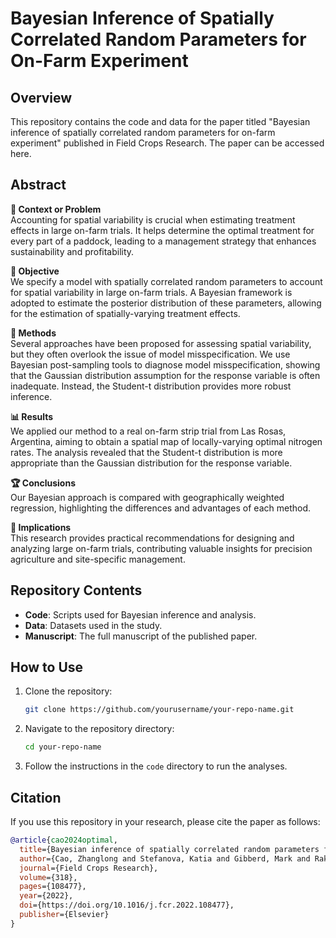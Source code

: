 # Bayesian Inference of Spatially Correlated Random Parameters for On-Farm Experiment

## Overview

This repository contains the code and data for the paper titled "Bayesian inference of spatially correlated random parameters for on-farm experiment" published in Field Crops Research. The paper can be accessed here.

## Abstract

**🌾 Context or Problem**  
Accounting for spatial variability is crucial when estimating treatment effects in large on-farm trials. It helps determine the optimal treatment for every part of a paddock, leading to a management strategy that enhances sustainability and profitability.

**🎯 Objective**  
We specify a model with spatially correlated random parameters to account for spatial variability in large on-farm trials. A Bayesian framework is adopted to estimate the posterior distribution of these parameters, allowing for the estimation of spatially-varying treatment effects.

**🔬 Methods**  
Several approaches have been proposed for assessing spatial variability, but they often overlook the issue of model misspecification. We use Bayesian post-sampling tools to diagnose model misspecification, showing that the Gaussian distribution assumption for the response variable is often inadequate. Instead, the Student-t distribution provides more robust inference.

**📊 Results**  
We applied our method to a real on-farm strip trial from Las Rosas, Argentina, aiming to obtain a spatial map of locally-varying optimal nitrogen rates. The analysis revealed that the Student-t distribution is more appropriate than the Gaussian distribution for the response variable.

**🏆 Conclusions**  
Our Bayesian approach is compared with geographically weighted regression, highlighting the differences and advantages of each method.

**🌟 Implications**  
This research provides practical recommendations for designing and analyzing large on-farm trials, contributing valuable insights for precision agriculture and site-specific management.

## Repository Contents

- **Code**: Scripts used for Bayesian inference and analysis.
- **Data**: Datasets used in the study.
- **Manuscript**: The full manuscript of the published paper.

## How to Use

1. Clone the repository:
    ```bash
    git clone https://github.com/yourusername/your-repo-name.git
    ```
2. Navigate to the repository directory:
    ```bash
    cd your-repo-name
    ```
3. Follow the instructions in the `code` directory to run the analyses.

## Citation

If you use this repository in your research, please cite the paper as follows:

```bibtex
@article{cao2024optimal,
  title={Bayesian inference of spatially correlated random parameters for on-farm experiment},
  author={Cao, Zhanglong and Stefanova, Katia and Gibberd, Mark and Rakshit, Suman},
  journal={Field Crops Research},
  volume={318},
  pages={108477},
  year={2022},
  doi={https://doi.org/10.1016/j.fcr.2022.108477},
  publisher={Elsevier}
}
```
